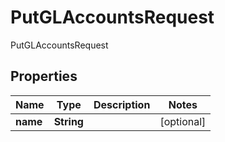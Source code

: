 

# PutGLAccountsRequest

PutGLAccountsRequest

## Properties

| Name | Type | Description | Notes |
|------------ | ------------- | ------------- | -------------|
|**name** | **String** |  |  [optional] |



